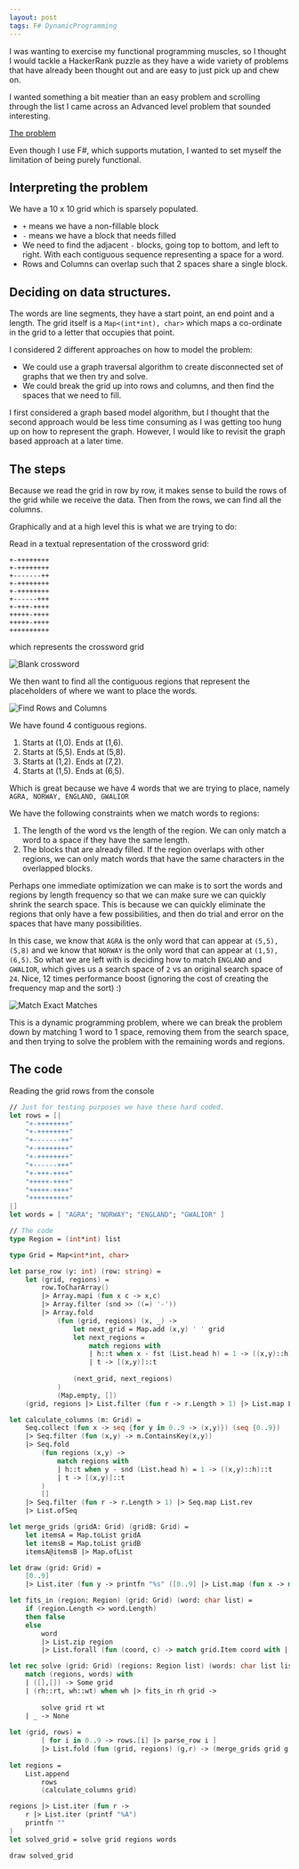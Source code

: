```yaml
---
layout: post
tags: F# DynamicProgramming
---
```


I was wanting to exercise my functional programming muscles, so I thought I would tackle a HackerRank puzzle as they have a wide variety of problems that have already been thought out and are easy to just pick up and chew on.

I wanted something a bit meatier than an easy problem and scrolling through the list I came across an Advanced level problem that sounded interesting.

[The problem](https://www.hackerrank.com/challenges/crosswords-101/problem)

Even though I use F#, which supports mutation, I wanted to set myself the limitation of being purely functional.

## Interpreting the problem

We have a 10 x 10 grid which is sparsely populated.
- `+` means we have a non-fillable block
- `-` means we have a block that needs filled
- We need to find the adjacent `-` blocks, going top to bottom, and left to right. With each contiguous sequence representing a space for a word.
- Rows and Columns can overlap such that 2 spaces share a single block.


## Deciding on data structures.
The words are line segments, they have a start point, an end point and a length.
The grid itself is a `Map<(int*int), char>` which maps a co-ordinate in the grid to a letter that occupies that point.

I considered 2 different approaches on how to model the problem:
 - We could use a graph traversal algorithm to create disconnected set of graphs that we then try and solve.
 - We could break the grid up into rows and columns, and then find the spaces that we need to fill.
 
I first considered a graph based model algorithm, but I thought that the second approach would be less time consuming as I was getting too hung up on how to represent the graph. However, I would like to revisit the graph based approach at a later time.

## The steps
Because we read the grid in row by row, it makes sense to build the rows of the grid while we receive the data.
Then from the rows, we can find all the columns.

Graphically and at a high level this is what we are trying to do:

Read in a textual representation of the crossword grid:
```
+-++++++++
+-++++++++
+-------++
+-++++++++
+-++++++++
+------+++
+-+++-++++
+++++-++++
+++++-++++
++++++++++
```

which represents the crossword grid 

![Blank crossword](/assets/images/posts/2020-05-29/EmptyCrossWord.png)

We then want to find all the contiguous regions that represent the placeholders of where we want to place the words.

![Find Rows and Columns](/assets/images/posts/2020-05-29/ColumnsAndRowsIdentified.png)

We have found 4 contiguous regions.
1. Starts at (1,0). Ends at (1,6).
1. Starts at (5,5). Ends at (5,8).
1. Starts at (1,2). Ends at (7,2).
1. Starts at (1,5). Ends at (6,5).

Which is great because we have 4 words that we are trying to place, namely `AGRA, NORWAY, ENGLAND, GWALIOR`

We have the following constraints when we match words to regions:
1. The length of the word vs the length of the region. We can only match a word to a space if they have the same length.
1. The blocks that are already filled. If the region overlaps with other regions, we can only match words that have the same characters in the overlapped blocks.

Perhaps one immediate optimization we can make is to sort the words and regions by length frequency so that we can make sure we can quickly shrink the search space. This is because we can quickly eliminate the regions that only have a few possibilities, and then do trial and error on the spaces that have many possibilities.

In this case, we know that `AGRA` is the only word that can appear at `(5,5), (5,8)` and we know that `NORWAY` is the only word that can appear at `(1,5), (6,5)`.
So what we are left with is deciding how to match `ENGLAND` and `GWALIOR`, which gives us a search space of `2` vs an original search space of `24`. Nice, 12 times performance boost (ignoring the cost of creating the frequency map and the sort) :)

![Match Exact Matches](/assets/images/posts/2020-05-29/PartiallyFilled.png)


This is a dynamic programming problem, where we can break the problem down by matching 1 word to 1 space, removing them from the search space, and then trying to solve the problem with the remaining words and regions.

## The code

Reading the grid rows from the console
```fsharp
// Just for testing purposes we have these hard coded.
let rows = [| 
    "+-++++++++"
    "+-++++++++"
    "+-------++"
    "+-++++++++"
    "+-++++++++"
    "+------+++"
    "+-+++-++++"
    "+++++-++++"
    "+++++-++++"
    "++++++++++"
|]
let words = [ "AGRA"; "NORWAY"; "ENGLAND"; "GWALIOR" ]

// The code
type Region = (int*int) list

type Grid = Map<int*int, char>

let parse_row (y: int) (row: string) = 
    let (grid, regions) =
        row.ToCharArray()
        |> Array.mapi (fun x c -> x,c)
        |> Array.filter (snd >> ((=) '-'))
        |> Array.fold 
            (fun (grid, regions) (x, _) -> 
                let next_grid = Map.add (x,y) ' ' grid
                let next_regions =
                    match regions with
                    | h::t when x - fst (List.head h) = 1 -> ((x,y)::h)::t
                    | t -> [(x,y)]::t
            
                (next_grid, next_regions)
            )
            (Map.empty, [])
    (grid, regions |> List.filter (fun r -> r.Length > 1) |> List.map List.rev)

let calculate_columns (m: Grid) = 
    Seq.collect (fun x -> seq {for y in 0..9 -> (x,y)}) (seq {0..9})
    |> Seq.filter (fun (x,y) -> m.ContainsKey(x,y)) 
    |> Seq.fold
        (fun regions (x,y) -> 
            match regions with
            | h::t when y - snd (List.head h) = 1 -> ((x,y)::h)::t
            | t -> [(x,y)]::t
        ) 
        []
    |> Seq.filter (fun r -> r.Length > 1) |> Seq.map List.rev
    |> List.ofSeq

let merge_grids (gridA: Grid) (gridB: Grid) =
    let itemsA = Map.toList gridA
    let itemsB = Map.toList gridB
    itemsA@itemsB |> Map.ofList

let draw (grid: Grid) =
    [0..9]
    |> List.iter (fun y -> printfn "%s" ([0..9] |> List.map (fun x -> match grid.TryGetValue((x,y)) with | (true, c) -> c | _ -> '+') |> String.Concat))

let fits_in (region: Region) (grid: Grid) (word: char list) =
    if (region.Length <> word.Length)
    then false
    else 
        word
        |> List.zip region
        |> List.forall (fun (coord, c) -> match grid.Item coord with | ' ' -> true | x when x = c -> true | _ -> false)

let rec solve (grid: Grid) (regions: Region list) (words: char list list) =
    match (regions, words) with
    | ([],[]) -> Some grid
    | (rh::rt, wh::wt) when wh |> fits_in rh grid -> 
        
        solve grid rt wt
    | _ -> None
    
let (grid, rows) =
        [ for i in 0..9 -> rows.[i] |> parse_row i ] 
        |> List.fold (fun (grid, regions) (g,r) -> (merge_grids grid g, r@regions )) (Map.empty, [])
    
let regions = 
    List.append
        rows
        (calculate_columns grid)

regions |> List.iter (fun r -> 
    r |> List.iter (printf "%A")
    printfn ""
)
let solved_grid = solve grid regions words

draw solved_grid
```
